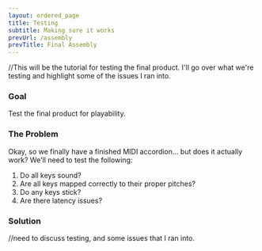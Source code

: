 ```yaml
---
layout: ordered_page
title: Testing
subtitle: Making sure it works
prevUrl: /assembly
prevTitle: Final Assembly
---
```


//This will be the tutorial for testing the final product.  I'll go over what we're testing and highlight some of the issues I ran into.

### Goal

Test the final product for playability.

### The Problem

Okay, so we finally have a finished MIDI accordion... but does it actually work?  We'll need to test the following:

1. Do all keys sound?
2. Are all keys mapped correctly to their proper pitches?
3. Do any keys stick?
4. Are there latency issues?

### Solution

//need to discuss testing, and some issues that I ran into.